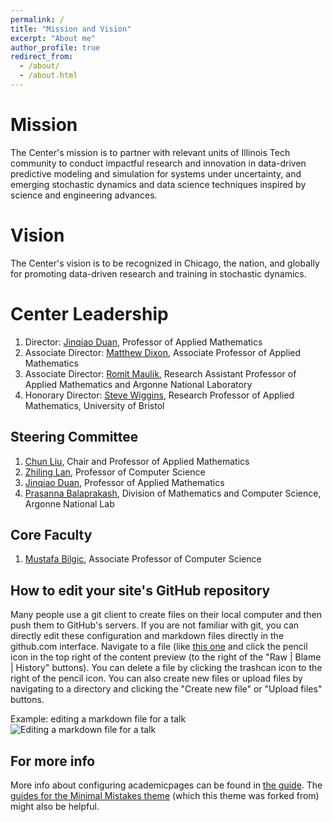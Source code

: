 ```yaml
---
permalink: /
title: "Mission and Vision"
excerpt: "About me"
author_profile: true
redirect_from: 
  - /about/
  - /about.html
---
```


Mission
======
The Center's mission is to partner with relevant units of Illinois Tech community to conduct impactful research and innovation in data-driven predictive modeling and simulation for systems under uncertainty, and emerging stochastic dynamics and data science techniques inspired by science and engineering advances.

Vision
======
The Center's vision is to be recognized in Chicago, the nation, and globally for promoting data-driven research and training in stochastic dynamics.


Center Leadership
======
1. Director: [Jinqiao Duan](https://www.iit.edu/directory/people/jinqiao-duan), Professor of Applied Mathematics
1. Associate Director: [Matthew Dixon](https://www.iit.edu/directory/people/matthew-dixon), Associate Professor of Applied Mathematics 
1. Associate Director: [Romit Maulik](https://www.iit.edu/directory/people/romit-maulik), Research Assistant Professor of Applied Mathematics and Argonne National Laboratory 
1. Honorary Director: [Steve Wiggins](https://research-information.bris.ac.uk/en/persons/stephen-r-wiggins), Research Professor of Applied Mathematics, University of Bristol



Steering Committee
------
1. [Chun Liu](https://www.iit.edu/directory/people/chun-liu), Chair and Professor of Applied Mathematics
1. [Zhiling Lan](https://www.iit.edu/directory/people/zhiling-lan), Professor of Computer Science 
1. [Jinqiao Duan](https://www.iit.edu/directory/people/jinqiao-duan), Professor of Applied Mathematics
1. [Prasanna Balaprakash](https://www.anl.gov/profile/prasanna-balaprakash), Division of Mathematics and Computer Science, Argonne National Lab

Core Faculty
------
1. [Mustafa Bilgic](https://www.iit.edu/directory/people/mustafa-bilgic), Associate Professor of Computer Science



How to edit your site's GitHub repository
------
Many people use a git client to create files on their local computer and then push them to GitHub's servers. If you are not familiar with git, you can directly edit these configuration and markdown files directly in the github.com interface. Navigate to a file (like [this one](https://github.com/academicpages/academicpages.github.io/blob/master/_talks/2012-03-01-talk-1.md) and click the pencil icon in the top right of the content preview (to the right of the "Raw | Blame | History" buttons). You can delete a file by clicking the trashcan icon to the right of the pencil icon. You can also create new files or upload files by navigating to a directory and clicking the "Create new file" or "Upload files" buttons. 

Example: editing a markdown file for a talk
![Editing a markdown file for a talk](/images/editing-talk.png)

For more info
------
More info about configuring academicpages can be found in [the guide](https://academicpages.github.io/markdown/). The [guides for the Minimal Mistakes theme](https://mmistakes.github.io/minimal-mistakes/docs/configuration/) (which this theme was forked from) might also be helpful.
